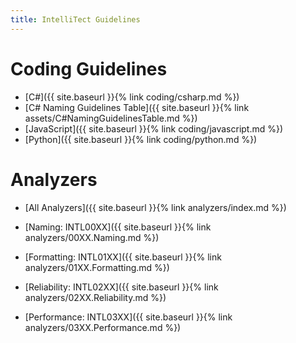 ```yaml
---
title: IntelliTect Guidelines
---
```


Coding Guidelines
================
* [C#]({{ site.baseurl }}{% link coding/csharp.md %})
* [C# Naming Guidelines Table]({{ site.baseurl }}{% link assets/C#NamingGuidelinesTable.md %})
* [JavaScript]({{ site.baseurl }}{% link coding/javascript.md %})
* [Python]({{ site.baseurl }}{% link coding/python.md %})

Analyzers
=========
- [All Analyzers]({{ site.baseurl }}{% link analyzers/index.md %})

- [Naming: INTL00XX]({{ site.baseurl }}{% link analyzers/00XX.Naming.md %})
- [Formatting: INTL01XX]({{ site.baseurl }}{% link analyzers/01XX.Formatting.md %})
- [Reliability: INTL02XX]({{ site.baseurl }}{% link analyzers/02XX.Reliability.md %})
- [Performance: INTL03XX]({{ site.baseurl }}{% link analyzers/03XX.Performance.md %})
